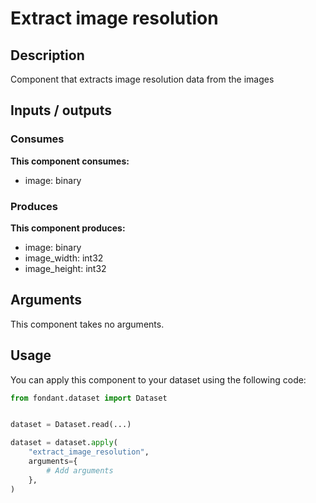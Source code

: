 # Extract image resolution

<a id="extract_image_resolution#description"></a>
## Description
Component that extracts image resolution data from the images

<a id="extract_image_resolution#inputs_outputs"></a>
## Inputs / outputs 

<a id="extract_image_resolution#consumes"></a>
### Consumes 
**This component consumes:**

- image: binary




<a id="extract_image_resolution#produces"></a>  
### Produces 
**This component produces:**

- image: binary
- image_width: int32
- image_height: int32



<a id="extract_image_resolution#arguments"></a>
## Arguments

This component takes no arguments.

<a id="extract_image_resolution#usage"></a>
## Usage 

You can apply this component to your dataset using the following code:

```python
from fondant.dataset import Dataset


dataset = Dataset.read(...)

dataset = dataset.apply(
    "extract_image_resolution",
    arguments={
        # Add arguments
    },
)
```

